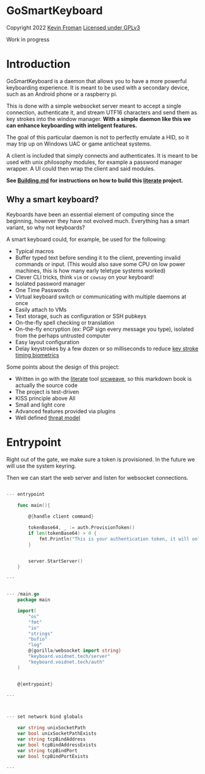 # GoSmartKeyboard


Copyright 2022 [Kevin Froman](https://chaoswebs.net/) [Licensed under GPLv3](LICENSE.md)

Work in progress

# Introduction

GoSmartKeyboard is a daemon that allows you to have a more powerful keyboarding experience. It is meant to be used with a secondary device, such as an Android phone or a raspberry pi.


This is done with a simple websocket server meant to accept a single connection, authenticate it, and stream UTF16 characters and send them as key strokes into the window manager. **With a simple daemon like this we can enhance keyboarding with inteligent features.**

The goal of this particular daemon is not to perfectly emulate a HID, so it may trip up on Windows UAC or game anticheat systems.

A client is included that simply connects and authenticates. It is meant to be used with unix philosophy modules, for example a password manager wrapper. A UI could then wrap the client and said modules.

**See [Building.md](Building.md) for instructions on how to build this [literate](https://en.wikipedia.org/wiki/Literate_programming) project.**


## Why a smart keyboard?

Keyboards have been an essential element of computing since the beginning, however they have not evolved much. Everything has a smart variant, so why not keyboards?

A smart keyboard could, for example, be used for the following:

* Typical macros
* Buffer typed text before sending it to the client, preventing invalid commands or input. (This would also save some CPU on low power machines, this is how many early teletype systems worked)
* Clever CLI tricks, think `vim` or `cowsay` on your keyboard!
* Isolated password manager
* One Time Passwords
* Virtual keyboard switch or communicating with multiple daemons at once
* Easily attach to VMs
* Text storage, such as configuration or SSH pubkeys
* On-the-fly spell checking or translation
* On-the-fly encryption (ex: PGP sign every message you type), isolated from the perhaps untrusted computer
* Easy layout configuration
* Delay keystrokes by a few dozen or so milliseconds to reduce [key stroke timing biometrics](https://en.wikipedia.org/wiki/Keystroke_dynamics)



Some points about the design of this project:

* Written in go with the [literate](https://en.wikipedia.org/wiki/Literate_programming) tool [srcweave](https://github.com/justinmeiners/srcweave), so this
markdown book is actually the source code
* The project is test-driven
* KISS principle above All
* Small and light core
* Advanced features provided via plugins
* Well defined [threat model](ThreatModel.md)


# Entrypoint



Right out of the gate, we make sure a token is provisioned. In the future we will use the system keyring.

Then we can start the web server and listen for websocket connections.

``` go

--- entrypoint

    func main(){
        
        @{handle client command}

        tokenBase64, _ := auth.ProvisionToken()
        if len(tokenBase64) > 0 {
            fmt.Println("This is your authentication token, it will only be shown once: " + tokenBase64)        
        }


        server.StartServer()
    }

---


--- /main.go
    package main

    import(
        "os"
        "fmt"
        "io"
        "strings"
        "bufio"
        "log"
        @{gorilla/websocket import string}
        "keyboard.voidnet.tech/server"
        "keyboard.voidnet.tech/auth"
    )


    @{entrypoint}

---



--- set network bind globals

    var string unixSocketPath
    var bool unixSocketPathExists
    var string tcpBindAddress
    var bool tcpBindAddressExists
    var string tcpBindPort
    var bool tcpBindPortExists

---
```
